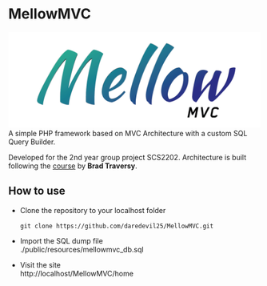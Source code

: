 # MellowMVC
![logo](./public/logo/logo_banner.png)
A simple PHP framework based on MVC Architecture with a custom SQL Query Builder. 

Developed for the 2nd year group project SCS2202.
Architecture is built following the [course](https://www.udemy.com/course/object-oriented-php-mvc/) by **Brad Traversy**.

## How to use
- Clone the repository to your localhost folder  
  ```
  git clone https://github.com/daredevil25/MellowMVC.git
  ```

- Import the SQL dump file  
./public/resources/mellowmvc_db.sql

- Visit the site  
  http://localhost/MellowMVC/home 
